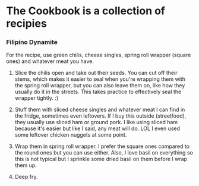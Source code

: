# The Cookbook is a collection of recipies

### Filipino Dynamite
For the recipe, use green chilis, cheese singles, spring roll wrapper (square ones) and whatever meat you have.

1.  Slice the chilis open and take out their seeds. You can cut off their stems, which makes it easier to seal when you're wrapping them with the spring roll wrapper, but you can also leave them on, like how they usually do it in the streets. This takes practice to effectively seal the wrapper tightly. :)
    
2.  Stuff them with sliced cheese singles and whatever meat I can find in the fridge, sometimes even leftovers. If I buy this outside (streetfood), they usually use sliced ham or ground pork. I like using sliced ham because it's easier but like I said, any meat will do. LOL I even used some leftover chicken nuggets at some point.
    
3.  Wrap them in spring roll wrapper. I prefer the square ones compared to the round ones but you can use either. Also, I love basil on everything so this is not typical but I sprinkle some dried basil on them before I wrap them up.
    
4.  Deep fry.
